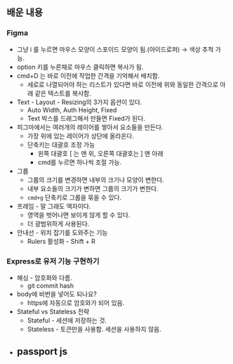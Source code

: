 
## 배운 내용


### Figma

- 그냥 i 를 누르면 마우스 모양이 스포이드 모양이 됨.(아이드로퍼) → 색상 추척 가능.
- option 키를 누른채로 마우스 클릭하면 복사가 됨.
- cmd+D 는 바로 이전에 작업한 간격을 기억해서 배치함.
	- 세로로 나열되어야 하는 리스트가 있다면 바로 이전에 위와 동일한 간격으로 아래 같은 텍스트를 복사함.
- Text - Layout - Resizing의 3가지 옵션이 있다.
	- Auto Width, Auth Height, Fixed
	- Text 박스를 드래그해서 만들면 Fixed가 된다.
- 피그마에서는 여러개의 레이어를 쌓아서 요소들을 만든다.
	- 가장 위에 있는 레이어가 상단에 올라온다.
	- 단축키는 대괄호 조정 가능
		- 왼쪽 대괄호 [ 는 맨 위, 오른쪽 대괄호는 ] 맨 아래
		- cmd를 누르면 하나씩 조절 가능.
- 그룹
	- 그룹의 크기를 변경하면 내부의 크기나 모양이 변한다.
	- 내부 요소들의 크기가 변하면 그룹의 크기가 변한다.
	- `cmd+g` 단축키로 그룹을 묶을 수 있다.
- 프레임 - 말 그래도 액자이다.
	- 영역을 벗어나면 보이게 않게 할 수 있다.
	- 더 광범위하게 사용된다.
- 안내선 - 위치 잡기를 도와주는 기능
	- Rulers 활성화 - Shift + R

### Express로 유저 기능 구현하기

- 해싱 - 암호화와 다름.
	- git commit hash
- body에 비번을 넣어도 되나요?
	- https에 자동으로 암호와가 되어 있음.
- Stateful vs Stateless 전략
	- Stateful - 세션에 저장하는 것.
	- Stateless - 토큰만을 사용함. 세션을 사용하지 않음.
- passport js
	- 
